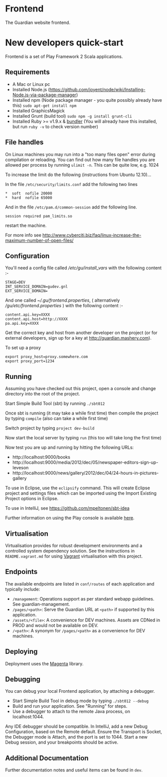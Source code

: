 Frontend
========

The Guardian website frontend.

New developers quick-start
===========================

Frontend is a set of Play Framework 2 Scala applications.

Requirements
------------

* A Mac or Linux pc
* Installed Node.js (https://github.com/joyent/node/wiki/Installing-Node.js-via-package-manager)
* Installed npm (Node package manager - you quite possibly already have this) `sudo apt-get install npm`
* Installed GraphicsMagick
* Installed Grunt (build tool) `sudo npm -g install grunt-cli`
* Installed Ruby >= v1.9.x & [bundler](http://gembundler.com/) (You will already have this installed, but run `ruby -v` to check version number)

File handles
------------

On Linux machines you may run into a "too many files open" error during compilation or reloading. You can find out
how many file handles you are allowed per process by running `ulimit -n`. This can be quite low, e.g. 1024

To increase the limit do the following (instructions from Ubuntu 12.10)...

In the file `/etc/security/limits.conf` add the following two lines
```
*  soft  nofile 20000
*  hard  nofile 65000
```

And in the file `/etc/pam.d/common-session` add the following line.
```
session required pam_limits.so
```

restart the machine.

For more info see http://www.cyberciti.biz/faq/linux-increase-the-maximum-number-of-open-files/

Configuration
-------------

You'll need a config file called _/etc/gu/install_vars_ with the following content :-

```
STAGE=DEV
INT_SERVICE_DOMAIN=gudev.gnl
EXT_SERVICE_DOMAIN=
```

And one called _~/.gu/frontend.properties_, ( alternatively _/gu/etc/frontend.properties_ ) with the following content :-

```
content.api.key=XXXX
content.api.host=http://XXXX
pa.api.key=XXXX
```

Get the correct key and host from another developer on the project (or for external developers, sign up for a key at http://guardian.mashery.com).

To set up a proxy

```
export proxy_host=proxy.somewhere.com
export proxy_port=1234
```

Running
-------

Assuming you have checked out this project, open a console and change directory into the root of the project.

Start Simple Build Tool (sbt) by running `./sbt012`

Once sbt is running (it may take a while first time) then compile the project by typing `compile` (also can take a while first time)

Switch project by typing `project dev-build`

Now start the local server by typing `run` (this too will take long the first time)

Now test you are up and running by hitting the following URLs:
   * http://localhost:9000/books
   * http://localhost:9000/media/2012/dec/05/newspaper-editors-sign-up-leveson
   * http://localhost:9000/news/gallery/2012/dec/04/24-hours-in-pictures-gallery


To use in Eclipse, use the `eclipsify` command. This will create Eclipse
project and settings files which can be imported using the Import Existing
Project options in Eclipse.

To use in IntelliJ, see https://github.com/mpeltonen/sbt-idea

Further information on using the Play console is available [here][play2-console].

Virtualisation
--------------
Virtualisation provides for robust development environments and a controlled
system dependency solution. See the instructions in `README.vagrant.md` for
using [Vagrant][vagrant] virtualisation with this project.


Endpoints
---------
The available endpoints are listed in `conf/routes` of each application and
typically include:

* `/management`: Operations support as per standard webapp guidelines. See
  guardian-management.
* `/pages/<path>`: Serve the Guardian URL at `<path>` if supported by this
  application.
* `/assets/<file>`: A convenience for DEV machines. Assets are CDNed in PROD
  and would not be available on DEV.
* `/<path>`: A synonym for `/pages/<path>` as a convenience for DEV machines.


Deploying
---------
Deployment uses the [Magenta][magenta] library.

Debugging
---------
You can debug your local Frontend application, by attaching a debugger.

* Start Simple Build Tool in debug mode by typing `./sbt012 --debug`
* Build and run your application. See "Running" for steps.
* Use a debugger to attach to the remote Java process, on localhost:1044.

Any IDE debugger should be compatible. In IntelliJ, add a new Debug Configuration, based on the Remote default.
Ensure the Transport is Socket, the Debugger mode is Attach, and the port is set to 1044.
Start a new Debug session, and your breakpoints should be active.

Additional Documentation
------------------------
Further documentation notes and useful items can be found in `dev`.


[sbt]: http://www.scala-sbt.org
[play2-console]: https://github.com/playframework/Play20/wiki/PlayConsole
[play2-wiki]: https://github.com/playframework/Play20/wiki
[sbteclipse]: https://github.com/typesafehub/sbteclipse
[sbt-idea]: https://github.com/mpeltonen/sbt-idea
[vagrant]: http://vagrantup.com
[magenta]: https://github.com/guardian/deploy





